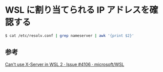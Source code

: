 # WSL に割り当てられる IP アドレスを確認する

```bash
$ cat /etc/resolv.conf | grep nameserver | awk '{print $2}'
```

## 参考

[Can't use X-Server in WSL 2 · Issue #4106 · microsoft/WSL](https://github.com/microsoft/WSL/issues/4106#issuecomment-501885675)